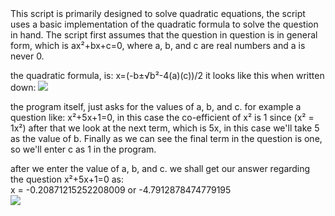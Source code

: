 <doctype html>
<html lang="en-US">

  <body>
    This script is primarily designed to solve quadratic equations, the script uses a basic implementation of the quadratic formula to solve the question in hand.
    The script first assumes that the question in question is in general form, which is ax²+bx+c=0, where a, b, and c are real numbers and a is never 0.

  the quadratic formula, is: x=(-b±√b²-4(a)(c))/2
  it looks like this when written down:
  <img src="https://upload.wikimedia.org/wikipedia/commons/thumb/c/c4/Quadratic_formula.svg/1200px-Quadratic_formula.svg.png"></img>

  the program itself, just asks for the values of a, b, and c.
  for example a question like: x²+5x+1=0, in this case the co-efficient of x² is 1 since (x² = 1x²) after that we look at the next term, which is 5x, in this case we'll take 5 as the value of b. Finally as we can see the final term in the question is one, so we'll enter c as 1 in the program.

  after we enter the value of a, b, and c. we shall get our answer regarding the question x²+5x+1=0 as:
  <br>
  x = -0.20871215252208009 or -4.7912878474779195
  <br>
  <img src="https://forthebadge.com/images/badges/made-with-python.svg" />
  </body>
</html>
